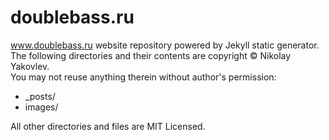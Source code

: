 doublebass.ru
=============

www.doublebass.ru website repository powered by Jekyll static generator.  
The following directories and their contents are copyright © Nikolay Yakovlev.  
You may not reuse anything therein without author's permission:

*   _posts/
*   images/

All other directories and files are MIT Licensed.
